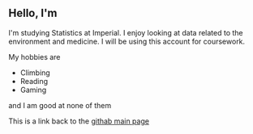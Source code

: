 ## Hello, I'm 

I'm studying Statistics at Imperial. I enjoy looking at data related to the environment and medicine. I will be using this account for coursework.

My hobbies are
- Climbing
- Reading
- Gaming

and I am good at none of them

This is a link back to the [githab main page](https://github.com/)
<!--
**mia325/mia325** is a ✨ _special_ ✨ repository because its `README.md` (this file) appears on your GitHub profile.

Here are some ideas to get you started:

- 🔭 I’m currently working on ...
- 🌱 I’m currently learning ...
- 👯 I’m looking to collaborate on ...
- 🤔 I’m looking for help with ...
- 💬 Ask me about ...
- 📫 How to reach me: ...
- 😄 Pronouns: ...
- ⚡ Fun fact: ...
-->
